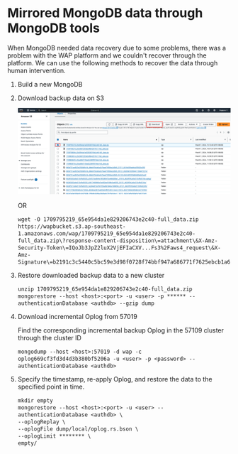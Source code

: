# Mirrored MongoDB data through MongoDB tools

When MongoDB needed data recovery due to some problems, there was a problem with the WAP platform and we couldn't recover through the platform. We can use the following methods to recover the data through human intervention.



1. Build a new MongoDB

2. Download backup data on S3

     ![01-S3](../../../images/whaleal-platform/15-administrator-whaleal/01-s3.png)

     OR

     ```
     wget -O 1709795219_65e954da1e829206743e2c40-full_data.zip https://wapbucket.s3.ap-southeast-1.amazonaws.com/wap/1709795219_65e954da1e829206743e2c40-full_data.zip\?response-content-disposition\=attachment\&X-Amz-Security-Token\=IQoJb3JpZ2luX2VjEFIaCXV...Fs3%2Faws4_request\&X-Amz-Signature\=b2191c3c5440c5bc59e3d98f0728f74bbf947a686771f7625ebcb1a63743b351
     ```

3. Restore downloaded backup data to a new cluster

     ```
     unzip 1709795219_65e954da1e829206743e2c40-full_data.zip
     mongorestore --host <host>:<port> -u <user> -p ****** --authenticationDatabase <authdb> --gzip dump
     ```

4. Download incremental Oplog from 57019

     Find the corresponding incremental backup Oplog in the 57109 cluster through the cluster ID

     ```
     mongodump --host <host>:57019 -d wap -c oplog669cf3fd3d4d3b380bf5206a -u <user> -p <password> --authenticationDatabase <authdb>
     ```

5. Specify the timestamp, re-apply Oplog, and restore the data to the specified point in time.

     ```
     mkdir empty
     mongorestore --host <host>:<port> -u <user> --authenticationDatabase <authdb> \
     --oplogReplay \
     --oplogFile dump/local/oplog.rs.bson \
     --oplogLimit ******** \
     empty/
     ```

   

